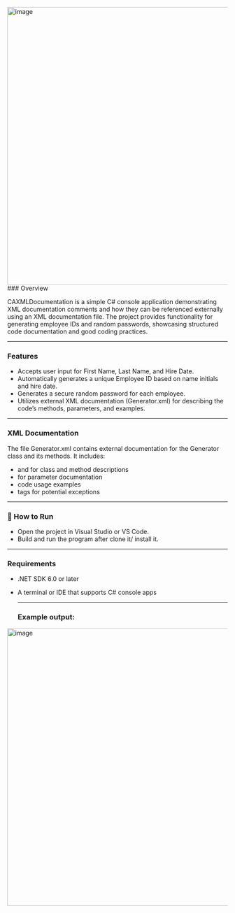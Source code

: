 <img width="1095" height="635" alt="image" src="https://github.com/user-attachments/assets/306934db-b2b1-4409-9ffb-de6584f7212b" />### Overview

CAXMLDocumentation is a simple C# console application demonstrating XML documentation comments and how they can be referenced externally using an XML documentation file.
The project provides functionality for generating employee IDs and random passwords, showcasing structured code documentation and good coding practices.

---

### Features

- Accepts user input for First Name, Last Name, and Hire Date.
- Automatically generates a unique Employee ID based on name initials and hire date.
- Generates a secure random password for each employee.
- Utilizes external XML documentation (Generator.xml) for describing the code’s methods, parameters, and examples.

---

### XML Documentation

The file Generator.xml contains external documentation for the Generator class and its methods.
It includes:
- <summary> and <remarks> for class and method descriptions
- <param> for parameter documentation
- <example> code usage examples
- <exception> tags for potential exceptions

---

### 🚀 How to Run

- Open the project in Visual Studio or VS Code.
- Build and run the program after clone it/ install it.

---

### Requirements

- .NET SDK 6.0 or later
- A terminal or IDE that supports C# console apps

  ---
  ### Example output:

<img width="1095" height="635" alt="image" src="https://github.com/user-attachments/assets/fa1433a6-265e-4a91-bb92-d1a8611c7352" />


